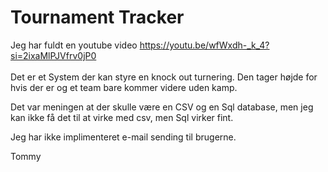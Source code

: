 <h1>Tournament Tracker</h1>

Jeg har fuldt en youtube video https://youtu.be/wfWxdh-_k_4?si=2ixaMlPJVfrv0jP0 <br/><br/>
Det er et System der kan styre en knock out turnering.
Den tager højde for hvis der er <byes> og et team bare kommer videre uden kamp.

Det var meningen at der skulle være en CSV og en Sql database, men jeg kan ikke få det til at virke med csv, men Sql virker fint.

Jeg har ikke implimenteret e-mail sending til brugerne.

Tommy
